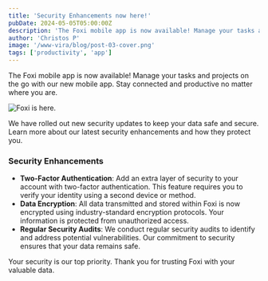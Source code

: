 ```yaml
---
title: 'Security Enhancements now here!'
pubDate: 2024-05-05T05:00:00Z
description: 'The Foxi mobile app is now available! Manage your tasks and projects on the go with our new mobile app. Stay connected and productive no matter where you are.'
author: 'Christos P'
image: '/www-vira/blog/post-03-cover.png'
tags: ['productivity', 'app']
---
```


The Foxi mobile app is now available! Manage your tasks and projects on the go with our new mobile app. Stay connected and productive no matter where you are.

![Foxi is here.](/www-vira/blog/post-03.png)

We have rolled out new security updates to keep your data safe and secure. Learn more about our latest security enhancements and how they protect you.

### Security Enhancements

- **Two-Factor Authentication**: Add an extra layer of security to your account with two-factor authentication. This feature requires you to verify your identity using a second device or method.
- **Data Encryption**: All data transmitted and stored within Foxi is now encrypted using industry-standard encryption protocols. Your information is protected from unauthorized access.
- **Regular Security Audits**: We conduct regular security audits to identify and address potential vulnerabilities. Our commitment to security ensures that your data remains safe.

Your security is our top priority. Thank you for trusting Foxi with your valuable data.
